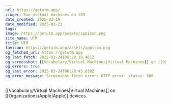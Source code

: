 ```yaml
---
url: https://getutm.app/
zinger: Run virtual machines on iOS
date_created: 2025-03-19
date_modified: 2025-03-21
tags: 
image: https://getutm.app/assets/appicon.png
site_name: UTM
title: UTM
favicon: https://getutm.app/assets/appicon.png
og_fetched_url: https://getutm.app
og_last_fetch: 2025-03-24T06:28:19.461Z
og_screenshot: [[Vocabulary/Virtual Machines|Virtual Machines]] on [[Organizations/Apple|Apple]] devices. 
og_errors: true
og_last_error: 2025-03-24T06:28:45.039Z
og_error_message: Screenshot fetch error: HTTP error! status: 500
---
```

[[Vocabulary/Virtual Machines|Virtual Machines]] on [[Organizations/Apple|Apple]] devices. 